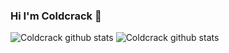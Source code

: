 ### Hi  I'm Coldcrack 👋

<!--
**Coldcrack/Coldcrack** is a ✨ _special_ ✨ repository because its `README.md` (this file) appears on your GitHub profile.

Here are some ideas to get you started:

- 🔭 I’m currently working on ...
- 🌱 I’m currently learning ...
- 👯 I’m looking to collaborate on ...
- 🤔 I’m looking for help with ...
- 💬 Ask me about ...
- 📫 How to reach me: ...
- 😄 Pronouns: ...
- ⚡ Fun fact: ...
-->
![Coldcrack github stats](https://github-readme-stats.vercel.app/api/top-langs?username=Coldcrack)
![Coldcrack github stats](https://github-readme-stats.vercel.app/api?username=Coldcrack&show_icons=true)

